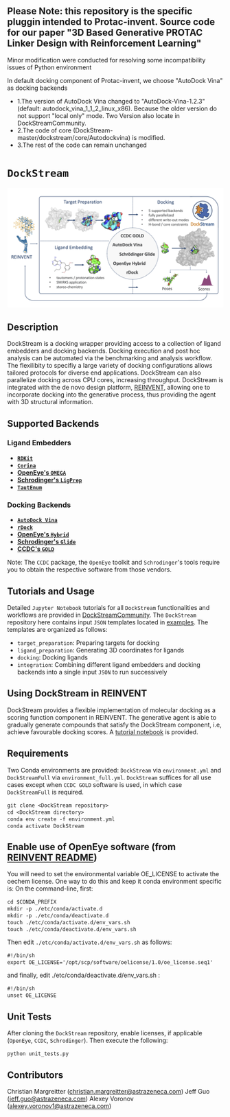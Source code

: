 ## Please Note: this repository is the specific pluggin intended to Protac-invent. Source code for our paper "3D Based Generative PROTAC Linker Design with Reinforcement Learning"

   Minor modification were conducted for resolving some incompatibility issues of Python environment

   In default docking component of Protac-invent, we choose "AutoDock Vina" as docking backends

* 1.The version of AutoDock Vina changed to "AutoDock-Vina-1.2.3" (default: autodock_vina_1_1_2_linux_x86). Because the older version do not support "local only" mode. Two Version also locate in  DockStreamCommunity.
* 2.The code of core (DockStream-master/dockstream/core/Autodockvina) is modified.
* 3.The rest of the code can remain unchanged



# `DockStream`
![alt text](DockStream.jpg)

## Description
DockStream is a docking wrapper providing access to a collection of ligand embedders and docking backends.
Docking execution and post hoc analysis can be automated via the benchmarking and analysis workflow. The
flexilibity to specifiy a large variety of docking configurations allows tailored protocols for diverse 
end applications. DockStream can also parallelize docking across CPU cores, increasing throughput.
DockStream is integrated with the de novo design platform, [REINVENT](https://github.com/MolecularAI/Reinvent),
allowing one to incorporate docking into the generative process, thus providing the agent with 3D
structural information.

## Supported Backends
### Ligand Embedders
* **[`RDKit`](https://www.rdkit.org/docs/GettingStartedInPython.html#working-with-3d-molecules)**
* **[`Corina`](https://www.mn-am.com/products/corina)**
* **[OpenEye's `OMEGA`](https://www.eyesopen.com/omega)**
* **[Schrodinger's `LigPrep`](https://www.schrodinger.com/products/ligprep)**
* **[`TautEnum`](https://github.com/OpenEye-Contrib/TautEnum/blob/master/README)**

### Docking Backends
* **[`AutoDock Vina`](http://vina.scripps.edu/index.html)**
* **[`rDock`](http://rdock.sourceforge.net)**
* **[OpenEye's `Hybrid`](https://www.eyesopen.com/oedocking-tk)**
* **[Schrodinger's `Glide`](https://www.schrodinger.com/glide)**
* **[CCDC's `GOLD`](https://www.ccdc.cam.ac.uk/solutions/csd-discovery/components/gold)**

Note: The `CCDC` package, the `OpenEye` toolkit and `Schrodinger`'s tools require you to obtain the respective software from those vendors.

## Tutorials and Usage
Detailed `Jupyter Notebook` tutorials for all `DockStream` functionalities and workflows are provided in 
[DockStreamCommunity](https://github.com/MolecularAI/DockStreamCommunity). The `DockStream` repository here 
contains input `JSON` templates located in [examples](https://github.com/MolecularAI/DockStreamCommunity/examples).
The templates are organized as follows:
* `target_preparation`: Preparing targets for docking
* `ligand_preparation`: Generating 3D coordinates for ligands
* `docking`: Docking ligands
* `integration`: Combining different ligand embedders and docking backends into a single input `JSON` to run successively

## Using DockStream in REINVENT
DockStream provides a flexible implementation of molecular docking as a scoring function component in REINVENT. The generative 
agent is able to gradually generate compounds that satisfy the DockStream component, i.e, achieve favourable docking scores. 
A [tutorial notebook](https://github.com/MolecularAI/ReinventCommunity/blob/master/notebooks/Reinforcement_Learning_Demo_DockStream.ipynb) is provided.

## Requirements
Two Conda environments are provided: `DockStream` via `environment.yml` and `DockStreamFull` via `environment_full.yml`.
`DockStream` suffices for all use cases except when `CCDC GOLD` software is used, in which case `DockStreamFull` is required.
```
git clone <DockStream repository>
cd <DockStream directory>
conda env create -f environment.yml
conda activate DockStream
```

## Enable use of OpenEye software (from [REINVENT README](https://github.com/MolecularAI/Reinvent))
You will need to set the environmental variable OE_LICENSE to activate the oechem license.
One way to do this and keep it conda environment specific is:
On the command-line, first:

```
cd $CONDA_PREFIX
mkdir -p ./etc/conda/activate.d
mkdir -p ./etc/conda/deactivate.d
touch ./etc/conda/activate.d/env_vars.sh
touch ./etc/conda/deactivate.d/env_vars.sh
```

Then edit ```./etc/conda/activate.d/env_vars.sh``` as follows:

```
#!/bin/sh
export OE_LICENSE='/opt/scp/software/oelicense/1.0/oe_license.seq1'
```

and finally, edit ./etc/conda/deactivate.d/env_vars.sh :

```
#!/bin/sh
unset OE_LICENSE
```

## Unit Tests
After cloning the `DockStream` repository, enable licenses, if applicable (`OpenEye`, `CCDC`, `Schrodinger`). Then execute the following:
```
python unit_tests.py
```

## Contributors
Christian Margreitter (christian.margreitter@astrazeneca.com)
Jeff Guo (jeff.guo@astrazeneca.com)
Alexey Voronov (alexey.voronov1@astrazeneca.com)
